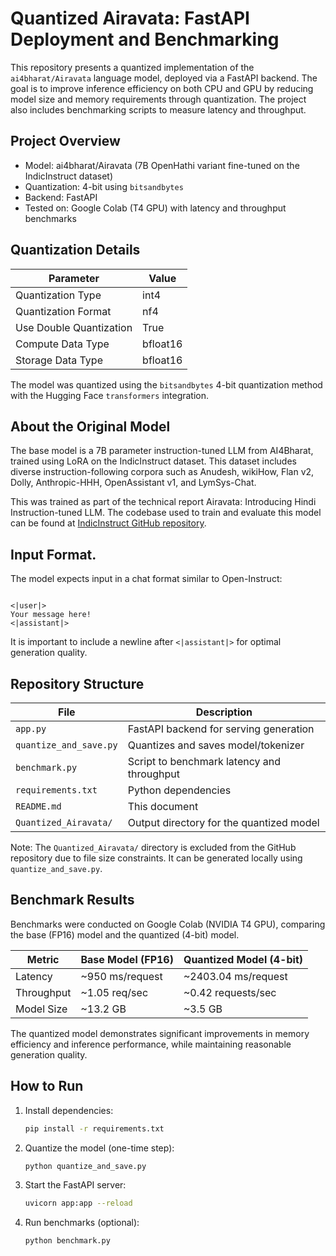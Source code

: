# Quantized Airavata: FastAPI Deployment and Benchmarking

This repository presents a quantized implementation of the `ai4bharat/Airavata` language model, deployed via a FastAPI backend. The goal is to improve inference efficiency on both CPU and GPU by reducing model size and memory requirements through quantization. The project also includes benchmarking scripts to measure latency and throughput.

## Project Overview

- Model: ai4bharat/Airavata (7B OpenHathi variant fine-tuned on the IndicInstruct dataset)
- Quantization: 4-bit using `bitsandbytes`
- Backend: FastAPI
- Tested on: Google Colab (T4 GPU) with latency and throughput benchmarks


## Quantization Details

| Parameter                     | Value       |
|------------------------------|-------------|
| Quantization Type            | int4        |
| Quantization Format          | nf4         |
| Use Double Quantization      | True        |
| Compute Data Type            | bfloat16    |
| Storage Data Type            | bfloat16    |

The model was quantized using the `bitsandbytes` 4-bit quantization method with the Hugging Face `transformers` integration.

## About the Original Model

The base model is a 7B parameter instruction-tuned LLM from AI4Bharat, trained using LoRA on the IndicInstruct dataset. This dataset includes diverse instruction-following corpora such as Anudesh, wikiHow, Flan v2, Dolly, Anthropic-HHH, OpenAssistant v1, and LymSys-Chat.

This was trained as part of the technical report Airavata: Introducing Hindi Instruction-tuned LLM. The codebase used to train and evaluate this model can be found at [IndicInstruct GitHub repository](https://github.com/AI4Bharat/IndicInstruct).

## Input Format.

 

The model expects input in a chat format similar to Open-Instruct:



```

<|user|>
Your message here!
<|assistant|>

````

It is important to include a newline after `<|assistant|>` for optimal generation quality.

## Repository Structure

| File                  | Description                                   |
|-----------------------|-----------------------------------------------|
| `app.py`              | FastAPI backend for serving generation        |
| `quantize_and_save.py`| Quantizes and saves model/tokenizer           |
| `benchmark.py`        | Script to benchmark latency and throughput    |
| `requirements.txt`    | Python dependencies                           |
| `README.md`           | This document                                 |
| `Quantized_Airavata/` | Output directory for the quantized model      |

Note: The `Quantized_Airavata/` directory is excluded from the GitHub repository due to file size constraints. It can be generated locally using `quantize_and_save.py`.



## Benchmark Results

Benchmarks were conducted on Google Colab (NVIDIA T4 GPU), comparing the base (FP16) model and the quantized (4-bit) model.

| Metric     | Base Model (FP16) | Quantized Model (4-bit) |
| ---------- | ----------------- | ----------------------- |
| Latency    | \~950 ms/request  | \~2403.04 ms/request    |
| Throughput | \~1.05 req/sec    | \~0.42 requests/sec     |
| Model Size | \~13.2 GB         | \~3.5 GB                |

The quantized model demonstrates significant improvements in memory efficiency and inference performance, while maintaining reasonable generation quality.

## How to Run

1. Install dependencies:

   ```bash
   pip install -r requirements.txt
   ```

2. Quantize the model (one-time step):

   ```bash
   python quantize_and_save.py
   ```

3. Start the FastAPI server:

   ```bash
   uvicorn app:app --reload
   ```

4. Run benchmarks (optional):

   ```bash
   python benchmark.py
   ```


```


